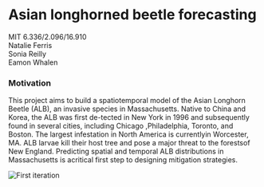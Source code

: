 # Asian longhorned beetle forecasting
MIT 6.336/2.096/16.910  
Natalie Ferris  
Sonia Reilly  
Eamon Whalen

### Motivation
This project aims to build a spatiotemporal model of the Asian Longhorn Beetle (ALB), an invasive species in Massachusetts.  Native to China and Korea, the ALB was first de-tected  in  New  York  in  1996  and  subsequently  found  in  several  cities,  including  Chicago ,Philadelphia, Toronto, and Boston. The largest infestation in North America is currentlyin Worcester, MA. ALB larvae kill their host tree and pose a major threat to the forestsof New England. Predicting spatial and temporal ALB distributions in Massachusetts is acritical first step to designing mitigation strategies.


![First iteration](https://github.com/ewhalen12/albForecasting/tree/master/demos/iter0.png)

